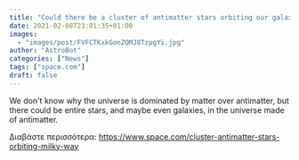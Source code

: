 ```yaml
---
title: "Could there be a cluster of antimatter stars orbiting our galaxy?"
date: 2021-02-08T23:01:35+01:00
images:
  - "images/post/FVFCTKxkGonZQMJ8TzpgYi.jpg"
author: "AstroBot"
categories: ["News"]
tags: ["space.com"]
draft: false
---
```


We don't know why the universe is dominated by matter over antimatter, but there could be entire stars, and maybe even galaxies, in the universe made of antimatter. 

Διαβάστε περισσότερα: https://www.space.com/cluster-antimatter-stars-orbiting-milky-way
